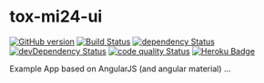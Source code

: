 # tox-mi24-ui

[![GitHub version](https://badge.fury.io/gh/dasrick%2Ftox-mi24-ui.svg)](http://badge.fury.io/gh/dasrick%2Ftox-mi24-ui)
[![Build Status](https://img.shields.io/travis/dasrick/tox-mi24-ui.svg)](https://travis-ci.org/dasrick/tox-mi24-ui)
[![dependency Status](https://david-dm.org/dasrick/tox-mi24-ui/status.svg)](https://david-dm.org/dasrick/tox-mi24-ui#info=dependencies)
[![devDependency Status](https://david-dm.org/dasrick/tox-mi24-ui/dev-status.svg)](https://david-dm.org/dasrick/tox-mi24-ui#info=devDependencies)
[![code quality Status](https://img.shields.io/codacy/f018037b3b5e4122b07a3221e5579e97.svg)](https://www.codacy.com/public/dasrick/tox-mi24-ui)
[![Heroku Badge](http://img.shields.io/badge/deployed%20to-Heroku-7056bf.svg)](https://tox-tox-mi24-ui.herokuapp.com)

Example App based on AngularJS (and angular material) ...
